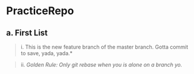 # PracticeRepo
## a. First List
>  i. This is the new feature branch of the master branch. Gotta commit to save, yada, yada.*

>  ii. *Golden Rule: Only git rebase when you is alone on a branch yo.*
